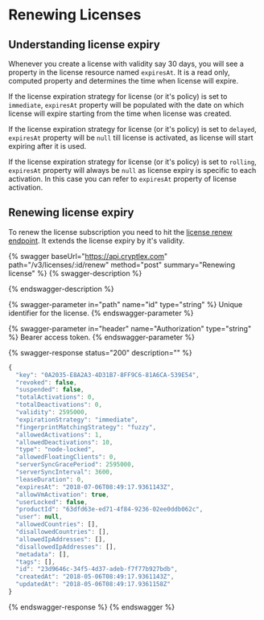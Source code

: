 # Renewing Licenses

## Understanding license expiry

Whenever you create a license with validity say 30 days, you will see a property in the license resource named `expiresAt`. It is a read only, computed property and determines the time when license will expire.

If the license expiration strategy for license (or it's policy) is set to `immediate`, `expiresAt` property will be populated with the date on which license will expire starting from the time when license was created.

If the license expiration strategy for license (or it's policy) is set to `delayed`, `expiresAt` property will be `null` till license is activated, as license will start expiring after it is used.

If the license expiration strategy for license (or it's policy) is set to `rolling`, `expiresAt` property will always be `null` as license expiry is specific to each activation. In this case you can refer to `expiresAt` property of license activation.

## Renewing license expiry

To renew the license subscription you need to hit the [license renew endpoint](https://api.cryptlex.com/v3/docs#operation/post/v3/licenses/{id}/renew). It extends the license expiry by it's validity.

{% swagger baseUrl="https://api.cryptlex.com" path="/v3/licenses/:id/renew" method="post" summary="Renewing license" %}
{% swagger-description %}

{% endswagger-description %}

{% swagger-parameter in="path" name="id" type="string" %}
Unique identifier for the license.
{% endswagger-parameter %}

{% swagger-parameter in="header" name="Authorization" type="string" %}
Bearer access token.
{% endswagger-parameter %}

{% swagger-response status="200" description="" %}
```javascript
{
  "key": "0A2035-E8A2A3-4D31B7-8FF9C6-81A6CA-539E54",
  "revoked": false,
  "suspended": false,
  "totalActivations": 0,
  "totalDeactivations": 0,
  "validity": 2595000,
  "expirationStrategy": "immediate",
  "fingerprintMatchingStrategy": "fuzzy",
  "allowedActivations": 1,
  "allowedDeactivations": 10,
  "type": "node-locked",
  "allowedFloatingClients": 0,
  "serverSyncGracePeriod": 2595000,
  "serverSyncInterval": 3600,
  "leaseDuration": 0,
  "expiresAt": "2018-07-06T08:49:17.9361143Z",
  "allowVmActivation": true,
  "userLocked": false,
  "productId": "63dfd63e-ed71-4f84-9236-02ee0ddb062c",
  "user": null,
  "allowedCountries": [],
  "disallowedCountries": [],
  "allowedIpAddresses": [],
  "disallowedIpAddresses": [],
  "metadata": [],
  "tags": [],
  "id": "23d9646c-34f5-4d37-adeb-f7f77b927bdb",
  "createdAt": "2018-05-06T08:49:17.9361143Z",
  "updatedAt": "2018-05-06T08:49:17.9361158Z"
}
```
{% endswagger-response %}
{% endswagger %}

